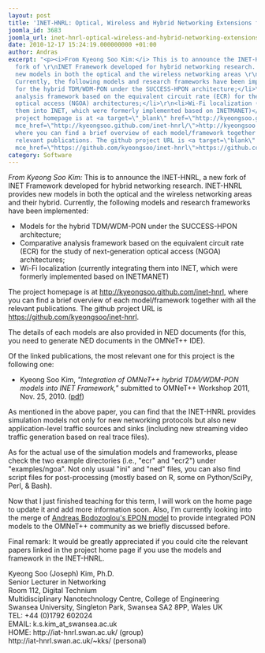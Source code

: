 ```yaml
---
layout: post
title: 'INET-HNRL: Optical, Wireless and Hybrid Networking Extensions for INET'
joomla_id: 3683
joomla_url: inet-hnrl-optical-wireless-and-hybrid-networking-extensions-for-inet
date: 2010-12-17 15:24:19.000000000 +01:00
author: Andras
excerpt: "<p><i>From Kyeong Soo Kim:</i> This is to announce the INET-HNRL, a new
  fork of \r\nINET Framework developed for hybrid networking research. INET-HNRL \r\nprovides
  new models in both the optical and the wireless networking areas \r\nand their hybrid.
  Currently, the following models and research frameworks have been implemented:</p>\r\n<ul>\r\n<li>Models
  for the hybrid TDM/WDM-PON under the SUCCESS-HPON architecture;</li>\r\n<li>Comparative
  analysis framework based on the equivalent circuit rate (ECR) for the study of next-generation
  optical access (NGOA) architectures;</li>\r\n<li>Wi-Fi localization (currently integrating
  them into INET, which were formerly implemented based on INETMANET)</li>\r\n</ul>\r\n\r\n<p>The
  project homepage is at <a target=\"_blank\" href=\"http://kyeongsoo.github.com/inet-hnrl/\"
  mce_href=\"http://kyeongsoo.github.com/inet-hnrl/\">http://kyeongsoo.github.com/inet-hnrl</a>,
  where you can find a brief overview of each model/framework together with all the
  relevant publications. The github project URL is <a target=\"blank\" href=\"https://github.com/kyeongsoo/inet-hnrl\"
  mce_href=\"https://github.com/kyeongsoo/inet-hnrl\">https://github.com/kyeongsoo/inet-hnrl</a>.\r\n\r\n</p>"
category: Software
---
```

<p><i>From Kyeong Soo Kim:</i> This is to announce the INET-HNRL, a new fork of
INET Framework developed for hybrid networking research. INET-HNRL
provides new models in both the optical and the wireless networking areas
and their hybrid. Currently, the following models and research frameworks have been implemented:</p>
<ul>
<li>Models for the hybrid TDM/WDM-PON under the SUCCESS-HPON architecture;</li>
<li>Comparative analysis framework based on the equivalent circuit rate (ECR) for the study of next-generation optical access (NGOA) architectures;</li>
<li>Wi-Fi localization (currently integrating them into INET, which were formerly implemented based on INETMANET)</li>
</ul>

<p>The project homepage is at <a target="_blank" href="http://kyeongsoo.github.com/inet-hnrl/" mce_href="http://kyeongsoo.github.com/inet-hnrl/">http://kyeongsoo.github.com/inet-hnrl</a>, where you can find a brief overview of each model/framework together with all the relevant publications. The github project URL is <a target="blank" href="https://github.com/kyeongsoo/inet-hnrl" mce_href="https://github.com/kyeongsoo/inet-hnrl">https://github.com/kyeongsoo/inet-hnrl</a>.

</p>


<p>The details of each models are also provided in NED documents (for this, you need to generate NED
documents in the OMNeT++ IDE).</p>

<p>Of the linked publications, the most relevant one for this project is the following one:</p>
<ul>
<li>Kyeong Soo Kim, <i>"Integration of OMNeT++ hybrid TDM/WDM-PON models into INET Framework,"</i> submitted to OMNeT++ Workshop 2011, Nov. 25, 2010. (<a href="http://iat-hnrl.swan.ac.uk/%7Ekks/publications/hybrid_pon_omnetpp2011.pdf" mce_href="http://iat-hnrl.swan.ac.uk/~kks/publications/hybrid_pon_omnetpp2011.pdf">pdf</a>)</li>
</ul>

<p>As mentioned in the above paper, you can find that the INET-HNRL
provides simulation models not only for new networking protocols but
also new application-level traffic sources and sinks (including new
streaming video traffic generation based on real trace files).</p>

<p>As for the actual use of the simulation models and frameworks, please
check the two example directories (i.e., "ecr" and "ecr2") under
"examples/ngoa". Not only usual "ini" and "ned" files, you can also
find script files for post-processing (mostly based on R, some on
Python/SciPy, Perl, &amp; Bash).</p>

<p>Now that I just finished teaching for this term, I will work on the
home page to update it and add more information soon. Also, I'm
currently looking into the merge of <a target="_blank" mce_href="http://www.omnetpp.org/models/catalog/doc_details/2211-ethernet-passive-optical-network-epon" href="http://www.omnetpp.org/models/catalog/doc_details/2211-ethernet-passive-optical-network-epon">Andreas Bodozoglou's EPON model</a>
to provide integrated PON models to the OMNeT++ community as we
briefly discussed before.</p>

<p>Final remark: It would be greatly appreciated if you could cite the
relevant papers linked in the project home page if you use the models
and framework in the INET-HNRL.</p>

<p>Kyeong Soo (Joseph) Kim, Ph.D.<br />
Senior Lecturer in Networking<br />
Room 112, Digital Technium<br />
Multidisciplinary Nanotechnology Centre, College of Engineering<br />
Swansea University, Singleton Park, Swansea SA2 8PP, Wales UK<br />
TEL: +44 (0)1792 602024<br />
EMAIL: k.s.kim_at_swansea.ac.uk<br />
HOME: http://iat-hnrl.swan.ac.uk/ (group)<br />
http://iat-hnrl.swan.ac.uk/~kks/ (personal)<br />
</p>
